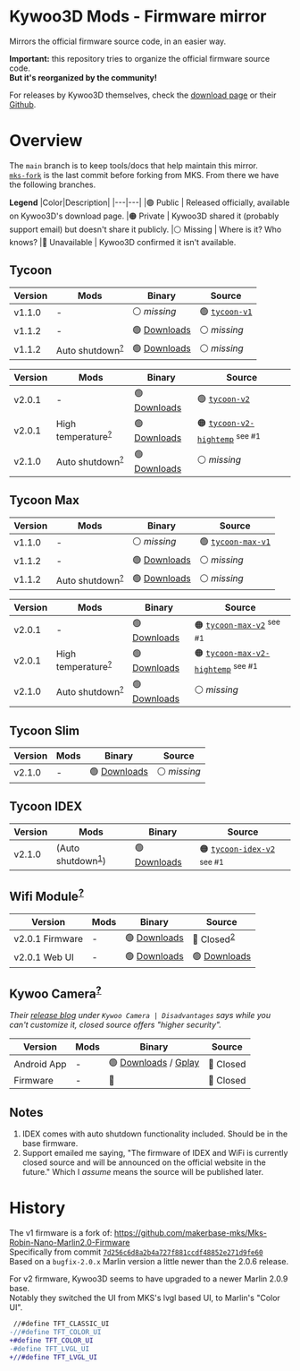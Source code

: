 # Kywoo3D Mods - Firmware mirror

Mirrors the official firmware source code, in an easier way.

**Important:** this repository tries to organize the official firmware source code.<br>
**But it's reorganized by the community!**

For releases by Kywoo3D themselves, check the [download page](https://www.kywoo3d.com/pages/kywoo-3d-printer-download-page) or their [Github](https://github.com/Kywoo3D).

# Overview

The `main` branch is to keep tools/docs that help maintain this mirror.<br>
[`mks-fork`](https://github.com/Kywoo3D-Mods/firmware-mirror/tree/mks-fork) is the last commit before forking from MKS. From there we have the following branches.

**Legend**
|Color|Description|
|---|---|
|🟢 Public | Released officially, available on Kywoo3D's download page.
|🟠 Private | Kywoo3D shared it (probably support email) but doesn't share it publicly.
|⚪ Missing | Where is it? Who knows?
|🔴 Unavailable | Kywoo3D confirmed it isn't available.

## Tycoon

|Version|Mods|Binary|Source|
|---|---|---|---|
|v1.1.0 | - | ⚪ _missing_ | 🟢 [`tycoon-v1`][tycoon-v1-source]
|v1.1.2 | - | 🟢 [Downloads][tycoon-dl] | ⚪ _missing_
|v1.1.2 | Auto shutdown<sup>[?][as-mod]</sup> | 🟢 [Downloads][tycoon-dl] | ⚪ _missing_

|Version|Mods|Binary|Source|
|---|---|---|---|
|v2.0.1 | - | 🟢 [Downloads][tycoon-dl] | 🟢 [`tycoon-v2`][tycoon-v2-source]
|v2.0.1 | High temperature<sup>[?][ht-mod]</sup> | 🟢 [Downloads][tycoon-dl] | 🟠 [`tycoon-v2-hightemp`][tycoon-v2-hightemp-source] <sup>see #1</sup>
|v2.1.0 | Auto shutdown<sup>[?][as-mod]</sup> | 🟢 [Downloads][tycoon-dl] | ⚪ _missing_

## Tycoon Max

|Version|Mods|Binary|Source|
|---|---|---|---|
|v1.1.0 | - | ⚪ _missing_ | 🟢 [`tycoon-max-v1`][tycoon-max-v1-source]
|v1.1.2 | - | 🟢 [Downloads][tycoon-max-dl] | ⚪ _missing_
|v1.1.2 | Auto shutdown<sup>[?][as-mod]</sup> | 🟢 [Downloads][tycoon-max-dl] | ⚪ _missing_

|Version|Mods|Binary|Source|
|---|---|---|---|
|v2.0.1 | - | 🟢 [Downloads][tycoon-max-dl] | 🟠 [`tycoon-max-v2`][tycoon-max-v2-source] <sup>see #1</sup>
|v2.0.1 | High temperature<sup>[?][ht-mod]</sup> | 🟢 [Downloads][tycoon-max-dl] | 🟠 [`tycoon-max-v2-hightemp`][tycoon-max-v2-hightemp-source] <sup>see #1</sup>
|v2.1.0 | Auto shutdown<sup>[?][as-mod]</sup> | 🟢 [Downloads][tycoon-max-dl] | ⚪ _missing_

## Tycoon Slim

|Version|Mods|Binary|Source|
|---|---|---|---|
|v2.1.0 | - | 🟢 [Downloads][tycoon-slim-dl] | ⚪ _missing_

## Tycoon IDEX

|Version|Mods|Binary|Source|
|---|---|---|---|
|v2.1.0 | (Auto shutdown<sup>[1](#notes)</sup>) | 🟢 [Downloads][tycoon-idex-dl] | 🟠 [`tycoon-idex-v2`][tycoon-idex-v2-source] <sup>see #1</sup>

## Wifi Module<sup>[?][wifi-mod]</sup>

|Version|Mods|Binary|Source|
|---|---|---|---|
|v2.0.1 Firmware | - | 🟢 [Downloads][wifi-dl] | 🔴 Closed<sup>[2](#notes)</sup>
|v2.0.1 Web UI | - | 🟢 [Downloads][wifi-dl] | 🟢 [Downloads][wifi-dl]

## Kywoo Camera<sup>[?][kw-cam]</sup>

_Their [release blog](https://www.kywoo3d.com/blogs/3d-printer-news/kywoo-camera-3d-printer-remote-control-and-monitoring) under `Kywoo Camera | Disadvantages` says while you can't customize it, closed source offers "higher security"._

|Version|Mods|Binary|Source|
|---|---|---|---|
|Android App | - | 🟢 [Downloads](https://www.kywoo3d.com/pages/accessories-manual-guideboook-instruction-download) / [Gplay](https://play.google.com/store/apps/details?id=kywoo.printer.client) | 🔴 Closed
|Firmware | - | 🔴 | 🔴 Closed

## Notes

1. IDEX comes with auto shutdown functionality included. Should be in the base firmware.
2. Support emailed me saying, "The firmware of IDEX and WiFi is currently closed source and will be announced on the official website in the future." Which I _assume_ means the source will be published later.

# History

The v1 firmware is a fork of: https://github.com/makerbase-mks/Mks-Robin-Nano-Marlin2.0-Firmware<br>
Specifically from commit [`7d256c6d8a2b4a727f881ccdf48852e271d9fe60`](https://github.com/makerbase-mks/Mks-Robin-Nano-Marlin2.0-Firmware/commit/7d256c6d8a2b4a727f881ccdf48852e271d9fe60)<br>
Based on a `bugfix-2.0.x` Marlin version a little newer than the 2.0.6 release.

For v2 firmware, Kywoo3D seems to have upgraded to a newer Marlin 2.0.9 base.<br>
Notably they switched the UI from MKS's lvgl based UI, to Marlin's "Color UI".

```diff
 //#define TFT_CLASSIC_UI
-//#define TFT_COLOR_UI
+#define TFT_COLOR_UI
-#define TFT_LVGL_UI
+//#define TFT_LVGL_UI
```

[ht-mod]: https://www.kywoo3d.com/collections/accessories/products/300-high-temperature-printing-kit "High temperature kit"
[as-mod]: https://www.kywoo3d.com/products/buy-kywoo-3d-auto-shut-off-modular-for-3d-printers "Auto shutdown mod"
[wifi-mod]: https://www.kywoo3d.com/products/wifi-module "Wifi module"
[kw-cam]: https://www.kywoo3d.com/products/kywoo-camera-3d-printer-remote-control-monitoring "Kywoo Camera"
[tycoon-dl]: https://www.kywoo3d.com/pages/tycoon-firmware-and-manual-download "Tycoon downloads"
[tycoon-max-dl]: https://www.kywoo3d.com/pages/tycoon-max-manual-and-firmware-download "Tycoon Max downloads"
[tycoon-slim-dl]: https://www.kywoo3d.com/pages/tycoon-slim-firmware-and-manual-download "Tycoon Slim downloads"
[tycoon-idex-dl]: https://www.kywoo3d.com/pages/tycoon-idex-firmware-and-manual-download "Tycoon IDEX downloads"
[wifi-dl]: https://www.kywoo3d.com/pages/wifi-driver-instruction-download "Wifi downloads"
[tycoon-v1-source]: https://github.com/Kywoo3D-Mods/firmware-mirror/tree/tycoon-v1 "tycoon-v1 source"
[tycoon-v2-source]: https://github.com/Kywoo3D-Mods/firmware-mirror/tree/tycoon-v2 "tycoon-v2 source"
[tycoon-v2-hightemp-source]: https://github.com/Kywoo3D-Mods/firmware-mirror/tree/tycoon-v2-hightemp "tycoon-v2-hightemp source"
[tycoon-max-v1-source]: https://github.com/Kywoo3D-Mods/firmware-mirror/tree/tycoon-max-v1 "tycoon-max-v1 source"
[tycoon-max-v2-source]: https://github.com/Kywoo3D-Mods/firmware-mirror/tree/tycoon-max-v2-hightemp "tycoon-max-v2-hightemp source"
[tycoon-max-v2-hightemp-source]: https://github.com/Kywoo3D-Mods/firmware-mirror/tree/tycoon-max-v2 "tycoon-max-v2 source"
[tycoon-idex-v2-source]: https://github.com/Kywoo3D-Mods/firmware-mirror/tree/tycoon-idex-v2 "tycoon-idex-v2 source"
